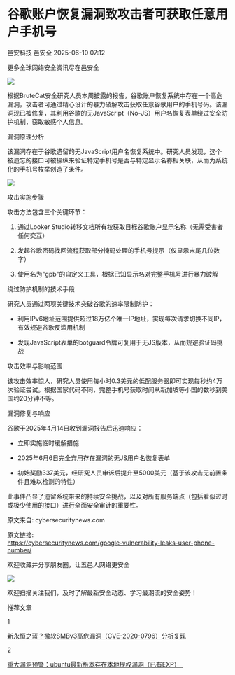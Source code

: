 #  谷歌账户恢复漏洞致攻击者可获取任意用户手机号  
邑安科技  邑安全   2025-06-10 07:12  
  
更多全球网络安全资讯尽在邑安全  
  
![](https://mmbiz.qpic.cn/mmbiz_png/1N39PtINn8tzSYicj03VywAYuyy1xozdVgu46dCjSLveGVUOynP8kBJMlq4OKyiaPGJ9icZ3hibAdDSscSfUt0qn7Q/640?wx_fmt=png&from=appmsg "")  
  
根据BruteCat安全研究人员本周披露的报告，谷歌账户恢复系统中存在一个高危漏洞，攻击者可通过精心设计的暴力破解攻击获取任意谷歌用户的手机号码。该漏洞现已被修复，其利用谷歌的无JavaScript（No-JS）用户名恢复表单绕过安全防护机制，窃取敏感个人信息。  
  
漏洞原理分析  
  
该漏洞存在于谷歌遗留的无JavaScript用户名恢复系统中。研究人员发现，这个被遗忘的接口可被操纵来验证特定手机号是否与特定显示名称相关联，从而为系统化的手机号枚举创造了条件。  
  
![](https://mmbiz.qpic.cn/mmbiz_png/1N39PtINn8tzSYicj03VywAYuyy1xozdVOIl768TUgWXU25bplgG1HMZlhiaA3aqSfF4YmgEdEKIRYRV9DEhVotg/640?wx_fmt=png&from=appmsg "")  
  
攻击实施步骤  
  
攻击方法包含三个关键环节：  
1. 通过Looker Studio转移文档所有权获取目标谷歌账户显示名称（无需受害者任何交互）  
  
1. 发起谷歌密码找回流程获取部分掩码处理的手机号提示（仅显示末尾几位数字）  
  
1. 使用名为"gpb"的自定义工具，根据已知显示名对完整手机号进行暴力破解  
  
绕过防护机制的技术手段  
  
研究人员通过两项关键技术突破谷歌的速率限制防护：  
- 利用IPv6地址范围提供超过18万亿个唯一IP地址，实现每次请求切换不同IP，有效规避谷歌反滥用机制  
  
- 发现JavaScript表单的botguard令牌可复用于无JS版本，从而规避验证码挑战  
  
攻击效率与影响范围  
  
该攻击效率惊人，研究人员使用每小时0.3美元的低配服务器即可实现每秒约4万次验证尝试。根据国家代码不同，完整手机号获取时间从新加坡等小国的数秒到美国约20分钟不等。  
  
漏洞修复与响应  
  
谷歌于2025年4月14日收到漏洞报告后迅速响应：  
- 立即实施临时缓解措施  
  
- 2025年6月6日完全弃用存在漏洞的无JS用户名恢复表单  
  
- 初始奖励337美元，经研究人员申诉后提升至5000美元（基于该攻击无前置条件且难以检测的特性）  
  
此事件凸显了遗留系统带来的持续安全挑战，以及对所有服务端点（包括看似过时或极少使用的接口）进行全面安全审计的重要性。  
  
原文来自: cybersecuritynews.com  
  
原文链接:   
https://cybersecuritynews.com/google-vulnerability-leaks-user-phone-number/  
  
欢迎收藏并分享朋友圈，让五邑人网络更安全  
  
![](https://mmbiz.qpic.cn/mmbiz_jpg/1N39PtINn8tD9ic928O6vIrMg4fuib48e1TsRj9K9Cz7RZBD2jjVZcKm1N4QrZ4bwBKZic5crOdItOcdDicPd3yBSg/640?wx_fmt=jpeg "")  
  
欢迎扫描关注我们，及时了解最新安全动态、学习最潮流的安全姿势！  
  
推荐文章  
  
1  
  
[新永恒之蓝？微软SMBv3高危漏洞（CVE-2020-0796）分析复现](http://mp.weixin.qq.com/s?__biz=MzUyMzczNzUyNQ==&mid=2247488913&idx=1&sn=acbf595a4a80dcaba647c7a32fe5e06b&chksm=fa39554bcd4edc5dc90019f33746404ab7593dd9d90109b1076a4a73f2be0cb6fa90e8743b50&scene=21#wechat_redirect)  
  
  
2  
  
[重大漏洞预警：ubuntu最新版本存在本地提权漏洞（已有EXP）　](http://mp.weixin.qq.com/s?__biz=MzUyMzczNzUyNQ==&mid=2247483652&idx=1&sn=b2f2ec90db499e23cfa252e9ee743265&chksm=fa3941decd4ec8c83a268c3480c354a621d515262bcbb5f35e1a2dde8c828bdc7b9011cb5072&scene=21#wechat_redirect)  
  
  
  
  
  
